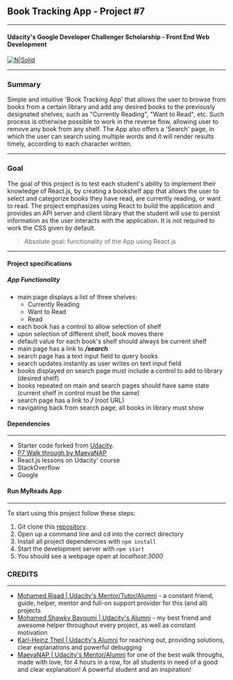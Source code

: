 ## Book Tracking App - Project #7
***
#### Udacity's Google Developer Challenger Scholarship - Front End Web Development

[![N|Solid](https://www.stoddard.consulting/images/logos/Udacity_logo_small.png)](https://www.stoddard.consulting/images/logos/Udacity_logo_small.png)
***
### Summary
Simple and intuitive 'Book Tracking App' that allows the user to browse from books from a certain library and add any desired books to the previously designated shelves, such as "Currently Reading", "Want to Read", etc.
Such process is otherwise possible to work in the reverse flow, allowing user to remove any book from any shelf.
The App also offers a 'Search' page, in which the user can search using multiple words and it will render results timely, according to each character written.
***
### Goal
The goal of this project is to test each student's ability to implement their knowledge of React.js, by creating a bookshelf app that allows the user to select and categorize books they have read, are currently reading, or want to read. The project emphasizes using React to build the application and provides an API server and client library that the student will use to persist information as the user interacts with the application.
It is not required to work the CSS given by default.
> Absolute goal: functionality of the App using React.js

***
#### Project specifications

##### App Functionality
  - main page displays a list of three shelves:
    - Currently Reading
    - Want to Read
    - Read
- each book has a control to allow selection of shelf
- upon selection of different shelf, book moves there
- default value for each book's shelf should always be current shelf
- main page has a link to ***/search***
- search page has a text input field to query books
- search updates instantly as user writes on text input field
- books displayed on search page must include a control to add to library (desired shelf)
- books repeated on main and search pages should have same state (current shelf in control must be the same)
- search page has a link to ***/*** (root URL)
- navigating back from search page, all books in library must show




#### Dependencies
***
- Starter code forked from [Udacity](https://github.com/udacity/reactnd-project-myreads-starter).
- [P7 Walk through by MaevaNAP](https://www.youtube.com/watch?v=i6L2jLHV9j8&t=8988s&index=4&list=PLhYFhnOrUt-UprG5X58iKZXcJjBfH7-71)
- React.js lessons on Udacity' course
- StackOverflow
- Google

#### Run MyReads App
***

To start using this project follow these steps:
1. Git clone this [repository](https://github.com/Negmah/p7-my-reads.git).
2. Open up a command line and cd into the correct directory
3. Install all project dependencies with `npm install`
4. Start the development server with `npm start`
5. You should see a webpage open at _localhost:3000_


### CREDITS
***
- [Mohamed Riaad | Udacity's Mentor/Tutor/Alumni](https://github.com/MOhammedRiaad/) - a constant friend, guide, helper, mentor and full-on support provider for this (and all) projects
- [Mohamed Shawky Bayoumi | Udacity's Alumni](https://github.com/MohamedShawkyBayoumi) - my best friend and awesome helper throughout every project, as well as constant motivation
- [Karl-Heinz Theil | Udacity's Alumni](https://github.com/KarlTheil) for reaching out, providing solutions, clear explanations and powerful debugging
- [MaevaNAP | Udacity's Mentor/Alumni](https://github.com/MaevaNAP) for one of the best walk throughs, made with love, for 4 hours in a row, for all students in need of a good and clear explanation! A powerful student and an inspiration!
